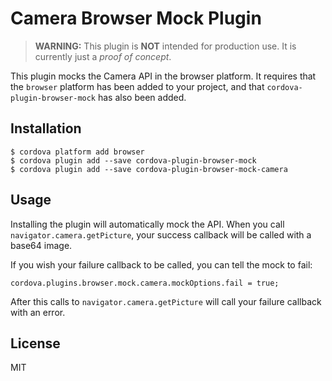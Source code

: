 # Camera Browser Mock Plugin

> **WARNING:** This plugin is **NOT** intended for production use. It is currently just a _proof of concept_.

This plugin mocks the Camera API in the browser platform. It requires that the `browser` platform has been added to your project, and that `cordova-plugin-browser-mock` has also been added.

## Installation

```
$ cordova platform add browser
$ cordova plugin add --save cordova-plugin-browser-mock
$ cordova plugin add --save cordova-plugin-browser-mock-camera
```

## Usage

Installing the plugin will automatically mock the API. When you call `navigator.camera.getPicture`, your success callback will be called with a base64 image.

If you wish your failure callback to be called, you can tell the mock to fail:

```
cordova.plugins.browser.mock.camera.mockOptions.fail = true;
```

After this calls to `navigator.camera.getPicture` will call your failure callback with an error.

## License

MIT
